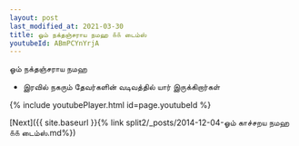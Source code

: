 ```yaml
---
layout: post
last_modified_at: 2021-03-30
title: ஓம் நக்தஞ்சராய நமஹ ௧௧ டைம்ஸ்
youtubeId: ABmPCYnYrjA
---
```

 
 
 ஓம் நக்தஞ்சராய நமஹ  
 
 -  இரவில் நகரும் தேவர்களின் வடிவத்தில் யார் இருக்கிறார்கள் 
 
  
 
  
 
 
 
 
 
 


{% include youtubePlayer.html id=page.youtubeId %}
 
[Next]({{ site.baseurl }}{% link  split2/_posts/2014-12-04-ஓம் காச்சறய நமஹ ௧௧ டைம்ஸ்.md%})
 
